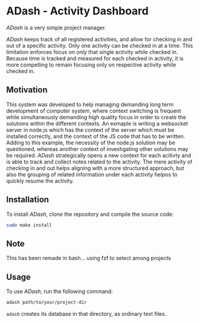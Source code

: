 # ADash - Activity Dashboard

_ADash_ is a very simple project manager.

_ADash_ keeps track of all registered activities, and allow for checking in and out of a specific activity. Only one activity can be checked in at a time. This limitation enforces focus on only that single activity while checked in. Because time is tracked and measured for each checked in activity, it is more compelling to remain focusing only on respective activity while checked in.

## Motivation

This system was developed to help managing demanding long term development of computer system, where context switching is frequent while simultaneously demanding high quality focus in order to create the solutoins within the different contexts. An exmaple is writing a websocket server in node.js which has the context of the server which must be installed correctly, and the context of the JS code that has to be written. Adding to this example, the necessity of the node.js solution may be questioned, whereas another context of investigating other solutions may be required. _ADash_ strategically opens a new context for each acitivty and is able to track and collect notes related to the activity. The mere activity of checking in and out helps aligning with a more structured approach, but also the grouping of related information under each activity helpos to quickly resume the activity.

## Installation

To install _ADash_, clone the repository and compile the source code:

```bash
sudo make install
```

## Note

This has been remade in bash... using fzf to select among projects

## Usage

To use _ADash_, run the following command:

```bash
adash path/to/your/project-dir
```

`adash` creates its database in that directory, as ordinary text files.
